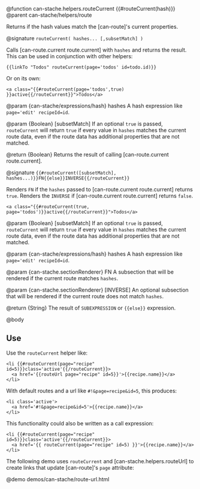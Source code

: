 @function can-stache.helpers.routeCurrent {{#routeCurrent(hash)}}
@parent can-stache/helpers/route

Returns if the hash values match the [can-route]'s current properties.

@signature `routeCurrent( hashes... [,subsetMatch] )`

  Calls [can-route.current route.current] with `hashes` and returns the result. This
  can be used in conjunction with other helpers:

```
{{linkTo "Todos" routeCurrent(page='todos' id=todo.id)}}
```

Or on its own:

```
<a class="{{#routeCurrent(page='todos',true) }}active{{/routeCurrent}}">Todos</a>
```

  @param {can-stache/expressions/hash} hashes A hash expression like `page='edit' recipeId=id`.

  @param {Boolean} [subsetMatch] If an optional `true` is passed, `routeCurrent` will
  return `true` if every value in `hashes` matches the current route data, even if
  the route data has additional properties that are not matched.

  @return {Boolean} Returns the result of calling [can-route.current route.current].

@signature `{{#routeCurrent([subsetMatch], hashes...)}}FN{{else}}INVERSE{{/routeCurrent}}`

Renders `FN` if the `hashes` passed to [can-route.current route.current] returns `true`.
Renders the `INVERSE` if [can-route.current route.current] returns `false`.

```
<a class="{{#routeCurrent(true, page='todos')}}active{{/routeCurrent}}">Todos</a>
```

  @param {Boolean} [subsetMatch] If an optional `true` is passed, `routeCurrent` will
  return `true` if every value in `hashes` matches the current route data, even if
  the route data has additional properties that are not matched.

  @param {can-stache/expressions/hash} hashes A hash expression like `page='edit' recipeId=id`.



  @param {can-stache.sectionRenderer} FN A subsection that will be rendered if the current route matches `hashes`.

  @param {can-stache.sectionRenderer} [INVERSE] An optional subsection that will be rendered
  if the current route does not match `hashes`.

  @return {String} The result of `SUBEXPRESSION` or `{{else}}` expression.



@body

## Use

Use the `routeCurrent` helper like:

```
<li {{#routeCurrent(page="recipe" id=5)}}class='active'{{/routeCurrent}}>
  <a href='{{routeUrl page="recipe" id=5}}'>{{recipe.name}}</a>
</li>
```

With default routes and a url like `#!&page=recipe&id=5`, this produces:

```
<li class='active'>
  <a href='#!&page=recipe&id=5'>{{recipe.name}}</a>
</li>
```

This functionality could also be written as a call expression:

```
<li {{#routeCurrent(page="recipe" id=5)}}class='active'{{/routeCurrent}}>
  <a href='{{ routeCurrent(page="recipe" id=5) }}'>{{recipe.name}}</a>
</li>
```


The following demo uses `routeCurrent` and [can-stache.helpers.routeUrl] to
create links that update [can-route]'s `page` attribute:

@demo demos/can-stache/route-url.html
